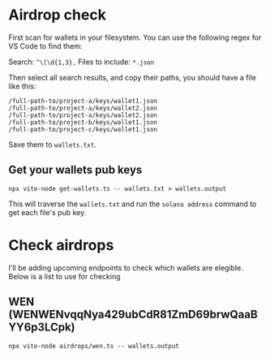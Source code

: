 # Airdrop check

First scan for wallets in your filesystem. You can use the following regex for VS Code to find them:

Search: `^\[\d{1,3},`
Files to include: `*.json`

Then select all search results, and copy their paths, you should have a file like this:

```
/full-path-to/project-a/keys/wallet1.json
/full-path-to/project-a/keys/wallet2.json
/full-path-to/project-a/keys/wallet2.json
/full-path-to/project-b/keys/wallet1.json
/full-path-to/project-c/keys/wallet1.json
```

Save them to `wallets.txt`.

## Get your wallets pub keys

`npx vite-node get-wallets.ts -- wallets.txt > wallets.output`

This will traverse the `wallets.txt` and run the `solana address` command to get each file's pub key.

# Check airdrops

I'll be adding upcoming endpoints to check which wallets are elegible. Below is a list to use for checking

## WEN (WENWENvqqNya429ubCdR81ZmD69brwQaaBYY6p3LCpk)

`npx vite-node airdrops/wen.ts -- wallets.output`
